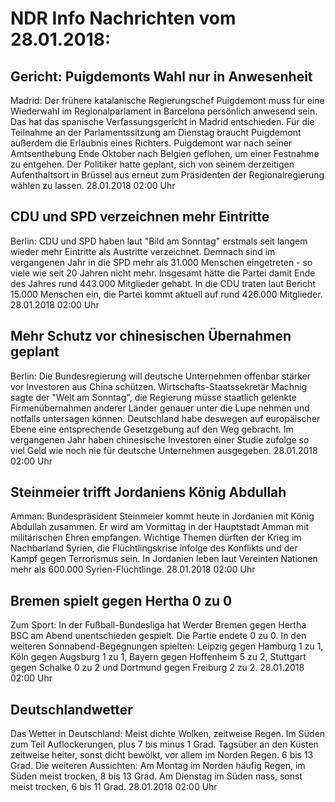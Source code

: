 # NDR Info Nachrichten vom 28.01.2018:


## Gericht: Puigdemonts Wahl nur in Anwesenheit
Madrid: Der frühere katalanische Regierungschef Puigdemont muss für eine Wiederwahl im Regionalparlament in Barcelona persönlich anwesend sein. Das hat das spanische Verfassungsgericht in Madrid entschieden. Für die Teilnahme an der Parlamentssitzung am Dienstag braucht Puigdemont außerdem die Erlaubnis eines Richters. Puigdemont war nach seiner Amtsenthebung Ende Oktober nach Belgien geflohen, um einer Festnahme zu entgehen. Der Politiker hatte geplant, sich von seinem derzeitigen Aufenthaltsort in Brüssel aus erneut zum Präsidenten der Regionalregierung wählen zu lassen. 28.01.2018 02:00 Uhr 

## CDU und SPD verzeichnen mehr Eintritte
Berlin:	CDU und SPD haben laut "Bild am Sonntag" erstmals seit langem wieder mehr Eintritte als Austritte verzeichnet. Demnach sind im vergangenen Jahr in die SPD mehr als 31.000 Menschen eingetreten - so viele wie seit 20 Jahren nicht mehr. Insgesamt hätte die Partei damit Ende des Jahres rund 443.000 Mitglieder gehabt. In die CDU traten laut Bericht 15.000 Menschen ein, die Partei kommt aktuell auf rund 426.000 Mitglieder. 28.01.2018 02:00 Uhr 

## Mehr Schutz vor chinesischen Übernahmen geplant
Berlin: Die Bundesregierung will deutsche Unternehmen offenbar stärker vor Investoren aus China schützen. Wirtschafts-Staatssekretär Machnig sagte der "Welt am Sonntag", die Regierung müsse staatlich gelenkte Firmenübernahmen anderer Länder genauer unter die Lupe nehmen und notfalls untersagen können. Deutschland habe deswegen auf europäischer Ebene eine entsprechende Gesetzgebung auf den Weg gebracht. Im vergangenen Jahr haben chinesische Investoren einer Studie zufolge so viel Geld wie noch nie für deutsche Unternehmen ausgegeben. 28.01.2018 02:00 Uhr 

## Steinmeier trifft Jordaniens König Abdullah
Amman:	Bundespräsident Steinmeier kommt heute in Jordanien mit König Abdullah zusammen. Er wird am Vormittag in der Hauptstadt Amman mit militärischen Ehren empfangen. Wichtige Themen dürften der Krieg im Nachbarland Syrien, die Flüchtlingskrise infolge des Konflikts und der Kampf gegen Terrorismus sein. In Jordanien leben laut Vereinten Nationen mehr als 600.000 Syrien-Flüchtlinge. 28.01.2018 02:00 Uhr 

## Bremen spielt gegen Hertha 0 zu 0
Zum Sport: In der Fußball-Bundesliga hat Werder Bremen gegen Hertha BSC am Abend unentschieden gespielt. Die Partie endete 0 zu 0. In den weiteren Sonnabend-Begegnungen spielten:
Leipzig gegen Hamburg 1 zu 1,
Köln gegen Augsburg 1 zu 1,
Bayern gegen Hoffenheim 5 zu 2,
Stuttgart gegen Schalke 0 zu 2 und
Dortmund gegen Freiburg 2 zu 2. 28.01.2018 02:00 Uhr 

## Deutschlandwetter
Das Wetter in Deutschland: Meist dichte Wolken, zeitweise Regen. Im Süden zum Teil Auflockerungen, plus 7 bis minus 1 Grad. Tagsüber an den Küsten zeitweise heiter, sonst dicht bewölkt, vor allem im Norden Regen. 6 bis 13 Grad. Die weiteren Aussichten: Am Montag im Norden häufig Regen, im Süden meist trocken, 8 bis 13 Grad. Am Dienstag im Süden nass, sonst meist trocken, 6 bis 11 Grad. 28.01.2018 02:00 Uhr 
